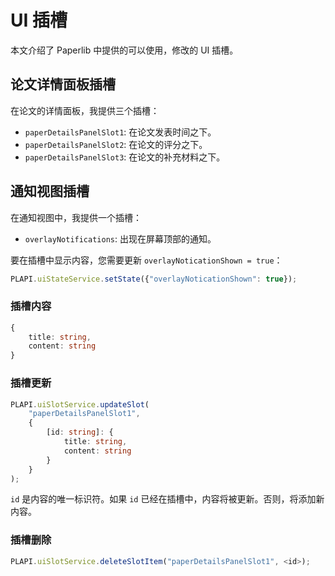 # UI 插槽

本文介绍了 Paperlib 中提供的可以使用，修改的 UI 插槽。

## 论文详情面板插槽

在论文的详情面板，我提供三个插槽：

- `paperDetailsPanelSlot1`: 在论文发表时间之下。
- `paperDetailsPanelSlot2`: 在论文的评分之下。
- `paperDetailsPanelSlot3`: 在论文的补充材料之下。

## 通知视图插槽

在通知视图中，我提供一个插槽：

- `overlayNotifications`: 出现在屏幕顶部的通知。

要在插槽中显示内容，您需要更新 `overlayNoticationShown = true`：

```typescript
PLAPI.uiStateService.setState({"overlayNoticationShown": true});
```

### 插槽内容

```typescript
{
    title: string,
    content: string
}
```

### 插槽更新

```typescript
PLAPI.uiSlotService.updateSlot(
    "paperDetailsPanelSlot1", 
    {
        [id: string]: {
            title: string,
            content: string
        }
    }
);

```

`id` 是内容的唯一标识符。如果 `id` 已经在插槽中，内容将被更新。否则，将添加新内容。

### 插槽删除

```typescript
PLAPI.uiSlotService.deleteSlotItem("paperDetailsPanelSlot1", <id>);
```

